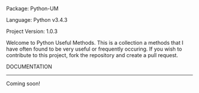 Package: Python-UM

Language: Python v3.4.3

Project Version: 1.0.3


Welcome to Python Useful Methods. This is a collection a methods that I have often found to be very useful or frequently occuring. If you wish to contribute to this project, fork the repository and create a pull request.

DOCUMENTATION

-----------------------------------------------------------------------------------------------------------------------------------


Coming soon!
